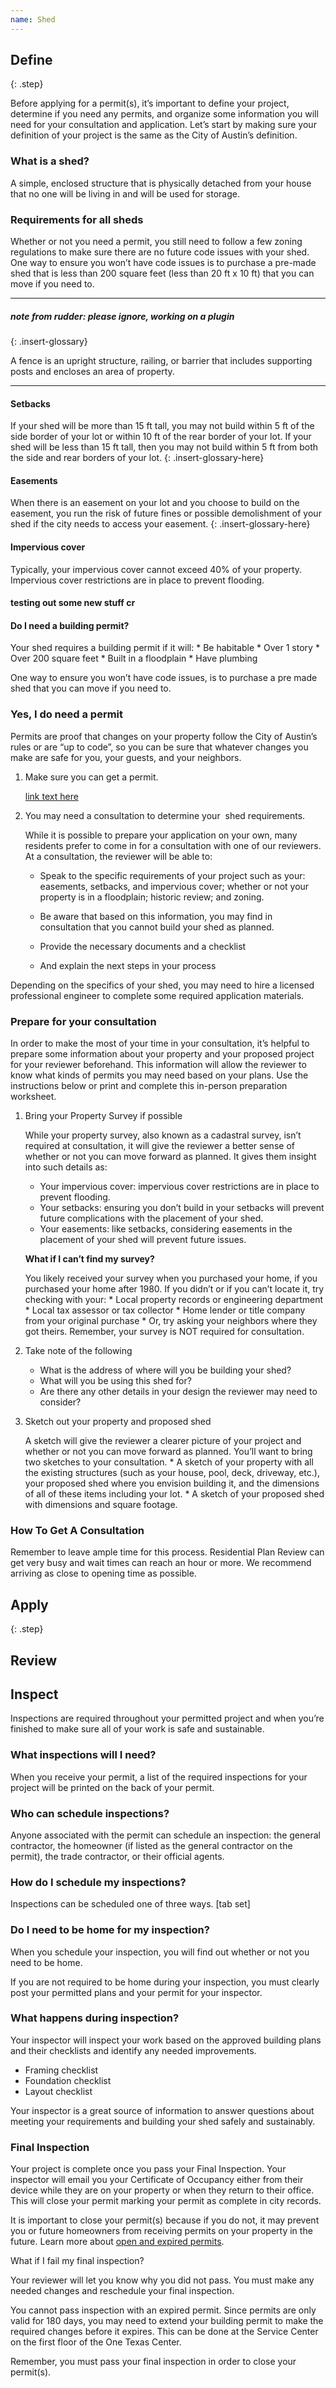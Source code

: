 ```yaml
---
name: Shed
---
```



## Define
{: .step}

Before applying for a permit(s), it’s important to define your project, determine if you need any permits, and organize some information you will need for your consultation and application. Let’s start by making sure your definition of your project is the same as the City of Austin’s definition.

### What is a shed?

A simple, enclosed structure that is physically detached from your house that no one will be living in and will be used for storage.

### Requirements for all sheds

Whether or not you need a permit, you still need to follow a few zoning regulations to make sure there are no future code issues with your shed. One way to ensure you won’t have code issues is to purchase a pre-made shed that is less than 200 square feet (less than 20 ft x 10 ft) that you can move if you need to.

---

##### note from rudder: please ignore, working on a plugin
{: .insert-glossary}

<aside class="glossary"><p>A fence is an upright structure, railing, or barrier that includes supporting posts and encloses an area of property.</p></aside>

---

#### Setbacks

If your shed will be more than 15 ft tall, you may not build within 5 ft of the side border of your lot or within 10 ft of the rear border of your lot. If your shed will be less than 15 ft tall, then you may not build within 5 ft from both the side and rear borders of your lot.
{: .insert-glossary-here}

#### Easements

When there is an easement on your lot and you choose to build on the easement, you run the risk of future fines or possible demolishment of your shed if the city needs to access your easement.
{: .insert-glossary-here}

#### Impervious cover

Typically, your impervious cover cannot exceed 40% of your property. Impervious cover restrictions are in place to prevent flooding.

#### testing out some new stuff cr

#### Do I need a building permit?

Your shed requires a building permit if it will: \* Be habitable \* Over 1 story \* Over 200 square feet \* Built in a floodplain \* Have plumbing

One way to ensure you won’t have code issues, is to purchase a pre made shed that you can move if you need to.

### Yes, I do need a permit

Permits are proof that changes on your property follow the City of Austin’s rules or are “up to code”, so you can be sure that whatever changes you make are safe for you, your guests, and your neighbors.

1. Make sure you can get a permit.

   [link text here](#linkurlhere)

2. You may need a consultation to determine your     shed requirements.

   While it is possible to prepare your application on your own, many residents prefer to come in for a consultation with one of our reviewers. At a consultation, the reviewer will be able to:

   * Speak to the specific requirements of your project such as your: easements, setbacks, and impervious cover; whether or not your property is in a floodplain; historic review; and zoning.

   * Be aware that based on this information, you may find in consultation that you cannot build your shed as planned.

   * Provide the necessary documents and a checklist

   * And explain the next steps in your process

Depending on the specifics of your shed, you may need to hire a licensed professional engineer to complete some required application materials.

### Prepare for your consultation

In order to make the most of your time in your consultation, it’s helpful to prepare some information about your property and your proposed project for your reviewer beforehand. This information will allow the reviewer to know what kinds of permits you may need based on your plans. Use the instructions below or print and complete this in-person preparation worksheet.

1. Bring your Property Survey if possible

   While your property survey, also known as a cadastral survey, isn’t required at consultation, it will give the reviewer a better sense of whether or not you can move forward as planned. It gives them insight into such details as:

   * Your impervious cover: impervious cover restrictions are in place to prevent flooding.
   * Your setbacks: ensuring you don’t build in your setbacks will prevent future complications with the placement of your shed.
   * Your easements: like setbacks, considering easements in the placement of your shed will prevent future issues.<!--  Unfortunately, you can't nest headings inside list items in markdown, so let's just bold this paragraph: -->

   **What if I can’t find my survey?**

   You likely received your survey when you purchased your home, if you purchased your home after 1980. If you didn’t or if you can’t locate it, try checking with your: \* Local property records or engineering department \* Local tax assessor or tax collector \* Home lender or title company from your original purchase \* Or, try asking your neighbors where they got theirs. Remember, your survey is NOT required for consultation.

2. Take note of the following
   * What is the address of where will you be building your shed?
   * What will you be using this shed for?
   * Are there any other details in your design the reviewer may need to consider?
3. Sketch out your property and proposed shed

   A sketch will give the reviewer a clearer picture of your project and whether or not you can move forward as planned. You’ll want to bring two sketches to your consultation. \* A sketch of your property with all the existing structures (such as your house, pool, deck, driveway, etc.), your proposed shed where you envision building it, and the dimensions of all of these items including your lot. \* A sketch of your proposed shed with dimensions and square footage.

### How To Get A Consultation

Remember to leave ample time for this process. Residential Plan Review can get very busy and wait times can reach an hour or more. We recommend arriving as close to opening time as possible.

## Apply
{: .step}

## Review

## Inspect

Inspections are required throughout your permitted project and when you’re finished to make sure all of your work is safe and sustainable.

### What inspections will I need?

When you receive your permit, a list of the required inspections for your project will be printed on the back of your permit.

### Who can schedule inspections?

Anyone associated with the permit can schedule an inspection: the general contractor, the homeowner (if listed as the general contractor on the permit), the trade contractor, or their official agents.

### How do I schedule my inspections?

Inspections can be scheduled one of three ways. [tab set]

### Do I need to be home for my inspection?

When you schedule your inspection, you will find out whether or not you need to be home. &nbsp;

If you are not required to be home during your inspection, you must clearly post your permitted plans and your permit for your inspector.

### What happens during inspection?

Your inspector will inspect your work based on the approved building plans and their checklists and identify any needed improvements.

* Framing checklist
* Foundation checklist
* Layout checklist

Your inspector is a great source of information to answer questions about meeting your requirements and building your shed safely and sustainably.

### Final Inspection

Your project is complete once you pass your Final Inspection. Your inspector will email you your Certificate of Occupancy either from their device while they are on your property or when they return to their office. This will close your permit marking your permit as complete in city records.

It is important to close your permit(s) because if you do not, it may prevent you or future homeowners from receiving permits on your property in the future. Learn more about [open and expired permits](/resources/can-i-get-a-permit/).

What if I fail my final inspection?

Your reviewer will let you know why you did not pass. You must make any needed changes and reschedule your final inspection.

You cannot pass inspection with an expired permit. Since permits are only valid for 180 days, you may need to extend your building permit to make the required changes before it expires. This can be done at the Service Center on the first floor of the One Texas Center.

Remember, you must pass your final inspection in order to close your permit(s).